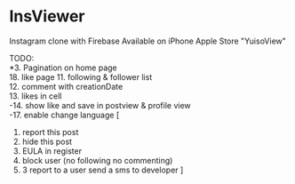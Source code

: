 # InsViewer
Instagram clone with Firebase
Available on iPhone Apple Store "YuisoView"

TODO:  
*3. Pagination on home page  
18. like page
11. following & follower list  
12. comment with creationDate  
13. likes in cell  
-14. show like and save in postview & profile view  
-17. enable change language
[
1. report this post
2. hide this post
3. EULA in register
4. block user (no following no commenting)
5. 3 report to a user send a sms to developer
]
